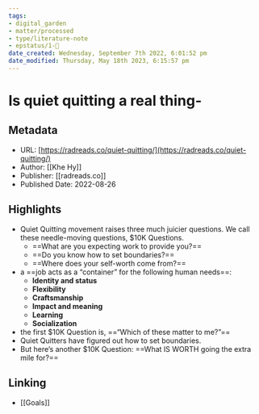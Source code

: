 ```yaml
---
tags: 
- digital_garden
- matter/processed
- type/literature-note
- epstatus/1-🌱
date_created: Wednesday, September 7th 2022, 6:01:52 pm
date_modified: Thursday, May 18th 2023, 6:15:57 pm
---
```

# Is quiet quitting a real thing-
## Metadata
* URL: [https://radreads.co/quiet-quitting/](https://radreads.co/quiet-quitting/)
* Author: [[Khe Hy]]
* Publisher: [[radreads.co]]
* Published Date: 2022-08-26

## Highlights
* Quiet Quitting movement raises three much juicier questions. We call these needle-moving questions, $10K Questions.
	* ==What are you expecting work to provide you?== 
	* ==Do you know how to set boundaries?== 
	* ==Where does your self-worth come from?==
* a ==job acts as a “container” for the following human needs==:
	* **Identity and status**
	* **Flexibility** 
	* **Craftsmanship** 
	* **Impact and meaning**
	* **Learning** 
	* **Socialization**
* the first $10K Question is, ==“Which of these matter to me?”==
* Quiet Quitters have figured out how to set boundaries.
* But here’s another $10K Question: ==What IS WORTH going the extra mile for?==

## Linking
+ [[Goals]]
